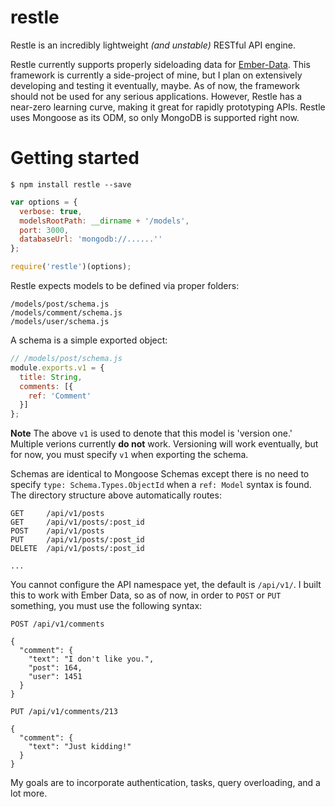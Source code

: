 restle
======

Restle is an incredibly lightweight *(and unstable)* RESTful API engine.

Restle currently supports properly sideloading data for [Ember-Data](http://emberjs.com/api/data/).
This framework is currently a side-project of mine, but I plan on extensively developing
and testing it eventually, maybe. As of now, the framework should not be used for any serious applications. However, 
Restle has a near-zero learning curve, making it great for rapidly prototyping APIs. Restle uses Mongoose as its ODM, so only MongoDB is supported right now.

Getting started
====


```
$ npm install restle --save
```

```javascript
var options = {
  verbose: true,
  modelsRootPath: __dirname + '/models',
  port: 3000,
  databaseUrl: 'mongodb://......''
};

require('restle')(options);
```

Restle expects models to be defined via proper folders:

```
/models/post/schema.js
/models/comment/schema.js
/models/user/schema.js
```

A schema is a simple exported object:

```javascript
// /models/post/schema.js
module.exports.v1 = {
  title: String,
  comments: [{
    ref: 'Comment'
  }]
};
```

**Note** The above `v1` is used to denote that this model is 'version one.' Multiple
verions currently **do not** work. Versioning will work eventually, but for now, you
must specify `v1` when exporting the schema.

Schemas are identical to Mongoose Schemas except there is no need to specify
`type: Schema.Types.ObjectId` when a `ref: Model` syntax is found. The directory
structure above automatically routes:

```
GET     /api/v1/posts
GET     /api/v1/posts/:post_id
POST    /api/v1/posts
PUT     /api/v1/posts/:post_id
DELETE  /api/v1/posts/:post_id

...
```

You cannot configure the API namespace yet, the default is `/api/v1/`. I built this to work with Ember Data, so as of now, in order to `POST` or `PUT` something,
you must use the following syntax:

```
POST /api/v1/comments

{
  "comment": {
    "text": "I don't like you.",
    "post": 164,
    "user": 1451
  }
}

PUT /api/v1/comments/213

{
  "comment": {
    "text": "Just kidding!"
  }
}
```

My goals are to incorporate authentication, tasks, query overloading, and a lot more.